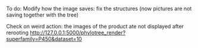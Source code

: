 To do:
Modify how the image saves: fix the structures (now pictures are not saving together with the tree)

Check on weird action: the images of the product ate not displayed after rerooting http://127.0.0.1:5000/phylotree_render?superfamily=P450&dataset=10